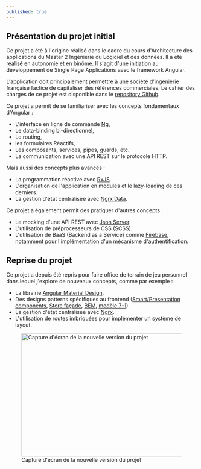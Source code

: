```yaml
---
published: true
---
```


## Présentation du projet initial

Ce projet a été à l'origine réalisé dans le cadre du cours d'Architecture des applications du Master 2 Ingénierie du Logiciel et des données. Il a été réalisé en autonomie et en binôme. Il s'agit d'une initiation au développement de Single Page Applications avec le framework Angular.

L'application doit principalement permettre à une société d'ingénierie française factice de capitaliser des références commerciales. Le cahier des charges de ce projet est disponible dans le [repository Github](https://github.com/NicolasDesnoust/XYZ-ANGULAR-STJ-ILD-DESNOUST-LY/blob/master/Cahier-des-charges.pdf).

Ce projet a permit de se familiariser avec les concepts fondamentaux d'Angular&nbsp;:

- L'interface en ligne de commande [Ng](https://angular.io/cli),
- Le data-binding bi-directionnel,
- Le routing,
- les formulaires Réactifs,
- Les composants, services, pipes, guards, etc.
- La communication avec une API REST sur le protocole HTTP.

Mais aussi des concepts plus avancés&nbsp;:

- La programmation réactive avec [RxJS](https://rxjs.dev/).
- L'organisation de l'application en modules et le lazy-loading de ces derniers.
- La gestion d'état centralisée avec [Ngrx Data](https://ngrx.io/guide/data).

Ce projet a également permit des pratiquer d'autres concepts&nbsp;:

- Le mocking d'une API REST avec [Json Server](https://www.npmjs.com/package/json-server).
- L'utilisation de préprocesseurs de CSS (SCSS).
- L'utilisation de BaaS (Backend as a Service) comme [Firebase](https://firebase.google.com/), notamment pour l'implémentation d'un mécanisme d'authentification.

## Reprise du projet

Ce projet a depuis été repris pour faire office de terrain de jeu personnel dans lequel j'explore de nouveaux concepts, comme par exemple&nbsp;:

- La librairie [Angular Material Design](https://material.angular.io/).
- Des designs patterns spécifiques au frontend ([Smart/Presentation components](https://blog.angular-university.io/angular-2-smart-components-vs-presentation-components-whats-the-difference-when-to-use-each-and-why/), [Store façade](https://auth0.com/blog/ngrx-facades-pros-and-cons/), [BEM](https://fr.wikipedia.org/wiki/Feuilles_de_style_en_cascade#BEM), [modèle 7-1](https://openclassrooms.com/fr/courses/6106181-simplifiez-vous-le-css-avec-sass/6599201-utilisez-le-systeme-7-1-pour-une-codebase-plus-simple-a-gerer)).
- La gestion d'état centralisée avec [Ngrx](https://ngrx.io/).
- L'utilisation de routes imbriquées pour implémenter un système de layout.

<div class="is-flex is-justify-content-center">
<figure>
  <img src="/assets/content/projects/xyz-ingenierie_1.png" 
        alt="Capture d'écran de la nouvelle version du projet" width="1000" height="327">
  <figcaption>Capture d'écran de la nouvelle version du projet</figcaption>
</figure>
</div>
